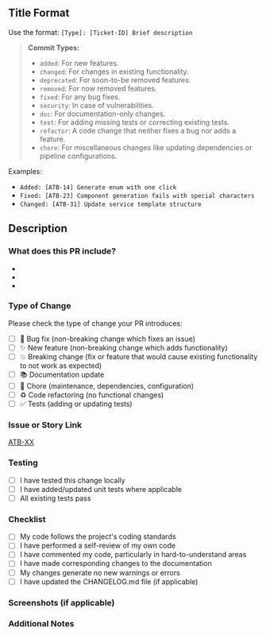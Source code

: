 ## Title Format

Use the format: `[Type]: [Ticket-ID] Brief description`

> **Commit Types:**
>
> - `added`: For new features.
> - `changed`: For changes in existing functionality.
> - `deprecated`: For soon-to-be removed features.
> - `removed`: For now removed features.
> - `fixed`: For any bug fixes.
> - `security`: In case of vulnerabilities.
> - `doc`: For documentation-only changes.
> - `test`: For adding missing tests or correcting existing tests.
> - `refactor`: A code change that neither fixes a bug nor adds a feature.
> - `chore`: For miscellaneous changes like updating dependencies or pipeline configurations.

Examples:

- `Added: [ATB-14] Generate enum with one click`
- `Fixed: [ATB-23] Component generation fails with special characters`
- `Changed: [ATB-31] Update service template structure`

## Description

### What does this PR include?

-
-
-

### Type of Change

Please check the type of change your PR introduces:

- [ ] 🐛 Bug fix (non-breaking change which fixes an issue)
- [ ] ✨ New feature (non-breaking change which adds functionality)
- [ ] 💥 Breaking change (fix or feature that would cause existing functionality to not work as expected)
- [ ] 📚 Documentation update
- [ ] 🔧 Chore (maintenance, dependencies, configuration)
- [ ] ♻️ Code refactoring (no functional changes)
- [ ] ✅ Tests (adding or updating tests)

### Issue or Story Link

[ATB-XX]()

### Testing

- [ ] I have tested this change locally
- [ ] I have added/updated unit tests where applicable
- [ ] All existing tests pass

### Checklist

- [ ] My code follows the project's coding standards
- [ ] I have performed a self-review of my own code
- [ ] I have commented my code, particularly in hard-to-understand areas
- [ ] I have made corresponding changes to the documentation
- [ ] My changes generate no new warnings or errors
- [ ] I have updated the CHANGELOG.md file (if applicable)

### Screenshots (if applicable)

<!-- Add screenshots or GIFs here to demonstrate the changes -->

### Additional Notes

<!-- Any additional information, context, or notes for reviewers -->
